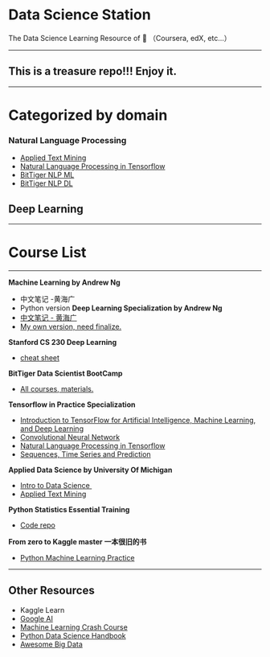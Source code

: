 #  Data Science Station

The Data Science Learning Resource of 🌰 （Coursera, edX, etc...） 

---- 
## This is a treasure repo!!! Enjoy it.
---- 
# Categorized by domain
### Natural Language Processing
* [Applied Text Mining][1]
*  [Natural Language Processing in Tensorflow][2]
*  [BitTiger NLP ML][3]
*  [BitTiger NLP DL][4]
## Deep Learning

---- 
# Course List
---- 
**Machine Learning by Andrew Ng**
* 中文笔记 -黄海广
* Python version 
**Deep Learning Specialization by Andrew Ng**
* [中文笔记 - 黄海广][5]
* [My own version, need finalize.][6]

**Stanford CS 230 Deep Learning**
* [cheat sheet][7]

**BitTiger Data Scientist BootCamp**
* [All courses, materials.][8]

**Tensorflow in Practice Specialization**
*  [Introduction to TensorFlow for Artificial Intelligence, Machine Learning, and Deep Learning][9]
*  [Convolutional Neural Network][10]
*  [Natural Language Processing in Tensorflow][11]
*  [Sequences, Time Series and Prediction][12]

**Applied Data Science by University Of Michigan**
* [Intro to Data Science ][13]
* [Applied Text Mining][14]

**Python Statistics Essential Training**
* [Code repo][15]


**From zero to Kaggle master 一本很旧的书** 
* [Python Machine Learning Practice][16]



---- 
## Other Resources
* Kaggle Learn
* [Google AI][17]
* [Machine Learning Crash Course][18]
* [Python Data Science Handbook][19]
* [Awesome Big Data][20]

[1]:	/Applied-Text-Mining-in-Python-by-University-of-Michigan/
[2]:	/Natural%20Language%20Processing%20in%20Tensorflow/
[3]:	/BitTiger-DS501/Lectures/Week5/
[4]:	/BitTiger-DS501/Lectures/Week11/
[5]:	/deeplearning-specialization/
[6]:	/Deep-Learning-Specialization/
[7]:	https://github.com/afshinea/stanford-cs-230-deep-learning
[8]:	/BitTiger-DS501/
[9]:	/Intro%20to%20Data%20Science%20in%20Python/
[10]:	/Convolutional%20Neural%20Networks
[11]:	/Natural%20Language%20Processing%20in%20Tensorflow/
[12]:	https://github.com/lipengyuan1994/Patrick-s-DS-Station/tree/master/Sequences,%20Time%20Series%20and%20Prediction
[13]:	https://github.com/lipengyuan1994/Patrick-s-DS-Station/tree/master/Intro%20to%20Data%20Science%20in%20Python
[14]:	/Applied-Text-Mining-in-Python-by-University-of-Michigan/
[15]:	/Python-Statistics-Essential-Training/
[16]:	/From%20zero%20to%20Kaggle%20master%20%E4%B8%80%E6%9C%AC%E5%BE%88%E6%97%A7%E7%9A%84%E4%B9%A6/
[17]:	https://ai.google/education/
[18]:	https://developers.google.com/machine-learning/crash-course?hl=en
[19]:	https://github.com/jakevdp/PythonDataScienceHandbook
[20]:	https://github.com/onurakpolat/awesome-bigdata